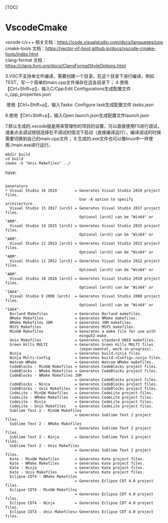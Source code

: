 [TOC]

# VscodeCmake
vscode c/c++ 相关文档：https://code.visualstudio.com/docs/languages/cpp  
cmake-tools 文档：https://vector-of-bool.github.io/docs/vscode-cmake-tools/index.html  
clang-format 文档：https://clang.llvm.org/docs/ClangFormatStyleOptions.html







3.VSC不支持单文件编译，需要创建一个目录，在这个目录下进行编译，例如TEST，写一个简单的main.cpp文件保存在这各目录下；
4.使用【Ctrl+Shift+p】，输入C/Cpp:Edit Configurations生成配置文件 c_cpp_properties.json


.使用【Ctrl+Shift+p】，输入Tasks: Configure task生成配置文件 tasks.json

6.使用【Ctrl+Shift+p】，输入Open launch.json生成配置文件launch.json









7.默认生成的.vscode就是用来管理你的项目的设置，可以直接使用F5进行调试，或者点击调试按钮选择在不调试的情况下启动（直接编译运行），编译调试的时候需要切换到自己的main.cpp文件；
8.生成的.exe文件也可以像linux中一样使用./main.exe进行运行。

 


```
mkdir build
cd build
cmake -G "Unix Makefiles" ../
```

have:

```

Generators
* Visual Studio 16 2019        = Generates Visual Studio 2019 project files.
                                 Use -A option to specify architecture.
  Visual Studio 15 2017 [arch] = Generates Visual Studio 2017 project files.      
                                 Optional [arch] can be "Win64" or "ARM".
  Visual Studio 14 2015 [arch] = Generates Visual Studio 2015 project files.      
                                 Optional [arch] can be "Win64" or "ARM".
  Visual Studio 12 2013 [arch] = Generates Visual Studio 2013 project files.      
                                 Optional [arch] can be "Win64" or "ARM".
  Visual Studio 11 2012 [arch] = Generates Visual Studio 2012 project files.      
                                 Optional [arch] can be "Win64" or "ARM".
  Visual Studio 10 2010 [arch] = Generates Visual Studio 2010 project files.      
                                 Optional [arch] can be "Win64" or "IA64".
  Visual Studio 9 2008 [arch]  = Generates Visual Studio 2008 project files.      
                                 Optional [arch] can be "Win64" or "IA64".        
  Borland Makefiles            = Generates Borland makefiles.
  NMake Makefiles              = Generates NMake makefiles.
  NMake Makefiles JOM          = Generates JOM makefiles.
  MSYS Makefiles               = Generates MSYS makefiles.
  MinGW Makefiles              = Generates a make file for use with
                                 mingw32-make.
  Unix Makefiles               = Generates standard UNIX makefiles.
  Green Hills MULTI            = Generates Green Hills MULTI files
                                 (experimental, work-in-progress).
  Ninja                        = Generates build.ninja files.
  Ninja Multi-Config           = Generates build-<Config>.ninja files.
  Watcom WMake                 = Generates Watcom WMake makefiles.
  CodeBlocks - MinGW Makefiles = Generates CodeBlocks project files.
  CodeBlocks - NMake Makefiles = Generates CodeBlocks project files.
  CodeBlocks - NMake Makefiles JOM
                               = Generates CodeBlocks project files.
  CodeBlocks - Ninja           = Generates CodeBlocks project files.
  CodeBlocks - Unix Makefiles  = Generates CodeBlocks project files.
  CodeLite - MinGW Makefiles   = Generates CodeLite project files.
  CodeLite - NMake Makefiles   = Generates CodeLite project files.
  CodeLite - Ninja             = Generates CodeLite project files.
  CodeLite - Unix Makefiles    = Generates CodeLite project files.
  Sublime Text 2 - MinGW Makefiles
                               = Generates Sublime Text 2 project files.
  Sublime Text 2 - NMake Makefiles
                               = Generates Sublime Text 2 project files.
  Sublime Text 2 - Ninja       = Generates Sublime Text 2 project files.
  Sublime Text 2 - Unix Makefiles
                               = Generates Sublime Text 2 project files.
  Kate - MinGW Makefiles       = Generates Kate project files.
  Kate - NMake Makefiles       = Generates Kate project files.
  Kate - Ninja                 = Generates Kate project files.
  Kate - Unix Makefiles        = Generates Kate project files.
  Eclipse CDT4 - NMake Makefiles
                               = Generates Eclipse CDT 4.0 project files.
  Eclipse CDT4 - MinGW Makefiles
                               = Generates Eclipse CDT 4.0 project files.
  Eclipse CDT4 - Ninja         = Generates Eclipse CDT 4.0 project files.
  Eclipse CDT4 - Unix Makefiles= Generates Eclipse CDT 4.0 project files.

```























































